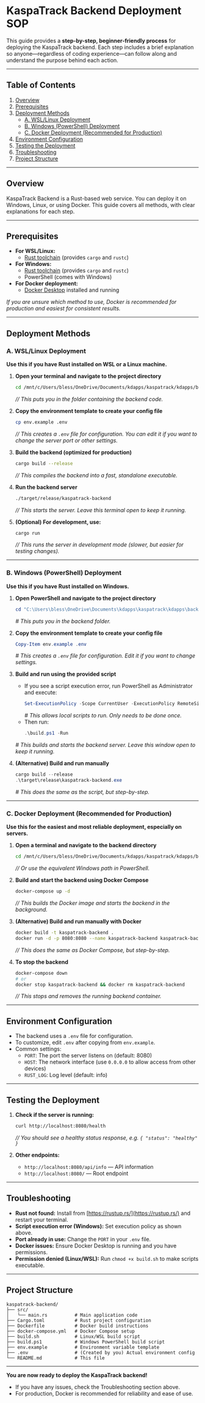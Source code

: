 # KaspaTrack Backend Deployment SOP

This guide provides a **step-by-step, beginner-friendly process** for deploying the KaspaTrack backend. Each step includes a brief explanation so anyone—regardless of coding experience—can follow along and understand the purpose behind each action.

---

## Table of Contents
1. [Overview](#overview)
2. [Prerequisites](#prerequisites)
3. [Deployment Methods](#deployment-methods)
    - [A. WSL/Linux Deployment](#a-wsllinux-deployment)
    - [B. Windows (PowerShell) Deployment](#b-windows-powershell-deployment)
    - [C. Docker Deployment (Recommended for Production)](#c-docker-deployment-recommended-for-production)
4. [Environment Configuration](#environment-configuration)
5. [Testing the Deployment](#testing-the-deployment)
6. [Troubleshooting](#troubleshooting)
7. [Project Structure](#project-structure)

---

## Overview
KaspaTrack Backend is a Rust-based web service. You can deploy it on Windows, Linux, or using Docker. This guide covers all methods, with clear explanations for each step.

---

## Prerequisites
- **For WSL/Linux:**
  - [Rust toolchain](https://rustup.rs/) (provides `cargo` and `rustc`)
- **For Windows:**
  - [Rust toolchain](https://rustup.rs/) (provides `cargo` and `rustc`)
  - PowerShell (comes with Windows)
- **For Docker deployment:**
  - [Docker Desktop](https://www.docker.com/products/docker-desktop/) installed and running

*If you are unsure which method to use, Docker is recommended for production and easiest for consistent results.*

---

## Deployment Methods

### A. WSL/Linux Deployment
**Use this if you have Rust installed on WSL or a Linux machine.**

1. **Open your terminal and navigate to the project directory**
   ```bash
   cd /mnt/c/Users/bless/OneDrive/Documents/kdapps/kaspatrack/kdapps/backend/kaspatrack-backend
   ```
   *// This puts you in the folder containing the backend code.*

2. **Copy the environment template to create your config file**
   ```bash
   cp env.example .env
   ```
   *// This creates a `.env` file for configuration. You can edit it if you want to change the server port or other settings.*

3. **Build the backend (optimized for production)**
   ```bash
   cargo build --release
   ```
   *// This compiles the backend into a fast, standalone executable.*

4. **Run the backend server**
   ```bash
   ./target/release/kaspatrack-backend
   ```
   *// This starts the server. Leave this terminal open to keep it running.*

5. **(Optional) For development, use:**
   ```bash
   cargo run
   ```
   *// This runs the server in development mode (slower, but easier for testing changes).* 

---

### B. Windows (PowerShell) Deployment
**Use this if you have Rust installed on Windows.**

1. **Open PowerShell and navigate to the project directory**
   ```powershell
   cd "C:\Users\bless\OneDrive\Documents\kdapps\kaspatrack\kdapps\backend\kaspatrack-backend"
   ```
   *# This puts you in the backend folder.*

2. **Copy the environment template to create your config file**
   ```powershell
   Copy-Item env.example .env
   ```
   *# This creates a `.env` file for configuration. Edit it if you want to change settings.*

3. **Build and run using the provided script**
   - If you see a script execution error, run PowerShell as Administrator and execute:
     ```powershell
     Set-ExecutionPolicy -Scope CurrentUser -ExecutionPolicy RemoteSigned
     ```
     *# This allows local scripts to run. Only needs to be done once.*
   - Then run:
     ```powershell
     .\build.ps1 -Run
     ```
   *# This builds and starts the backend server. Leave this window open to keep it running.*

4. **(Alternative) Build and run manually**
   ```powershell
   cargo build --release
   .\target\release\kaspatrack-backend.exe
   ```
   *# This does the same as the script, but step-by-step.*

---

### C. Docker Deployment (Recommended for Production)
**Use this for the easiest and most reliable deployment, especially on servers.**

1. **Open a terminal and navigate to the backend directory**
   ```bash
   cd /mnt/c/Users/bless/OneDrive/Documents/kdapps/kaspatrack/kdapps/backend/kaspatrack-backend
   ```
   *// Or use the equivalent Windows path in PowerShell.*

2. **Build and start the backend using Docker Compose**
   ```bash
   docker-compose up -d
   ```
   *// This builds the Docker image and starts the backend in the background.*

3. **(Alternative) Build and run manually with Docker**
   ```bash
   docker build -t kaspatrack-backend .
   docker run -d -p 8080:8080 --name kaspatrack-backend kaspatrack-backend
   ```
   *// This does the same as Docker Compose, but step-by-step.*

4. **To stop the backend**
   ```bash
   docker-compose down
   # or
   docker stop kaspatrack-backend && docker rm kaspatrack-backend
   ```
   *// This stops and removes the running backend container.*

---

## Environment Configuration

- The backend uses a `.env` file for configuration.
- To customize, edit `.env` after copying from `env.example`.
- Common settings:
  - `PORT`: The port the server listens on (default: 8080)
  - `HOST`: The network interface (use `0.0.0.0` to allow access from other devices)
  - `RUST_LOG`: Log level (default: info)

---

## Testing the Deployment

1. **Check if the server is running:**
   ```bash
   curl http://localhost:8080/health
   ```
   *// You should see a healthy status response, e.g. `{ "status": "healthy" }`*

2. **Other endpoints:**
   - `http://localhost:8080/api/info` — API information
   - `http://localhost:8080/` — Root endpoint

---

## Troubleshooting
- **Rust not found:** Install from [https://rustup.rs/](https://rustup.rs/) and restart your terminal.
- **Script execution error (Windows):** Set execution policy as shown above.
- **Port already in use:** Change the `PORT` in your `.env` file.
- **Docker issues:** Ensure Docker Desktop is running and you have permissions.
- **Permission denied (Linux/WSL):** Run `chmod +x build.sh` to make scripts executable.

---

## Project Structure
```
kaspatrack-backend/
├── src/
│   └── main.rs          # Main application code
├── Cargo.toml           # Rust project configuration
├── Dockerfile           # Docker build instructions
├── docker-compose.yml   # Docker Compose setup
├── build.sh             # Linux/WSL build script
├── build.ps1            # Windows PowerShell build script
├── env.example          # Environment variable template
├── .env                 # (Created by you) Actual environment config
└── README.md            # This file
```

---

**You are now ready to deploy the KaspaTrack backend!**
- If you have any issues, check the Troubleshooting section above.
- For production, Docker is recommended for reliability and ease of use.
